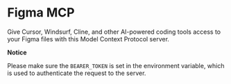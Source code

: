 # Figma MCP

Give Cursor, Windsurf, Cline, and other AI-powered coding tools access to your Figma files with this Model Context Protocol server.

**Notice**

Please make sure the `BEARER_TOKEN` is set in the environment variable, which is used to authenticate the request to the server.
